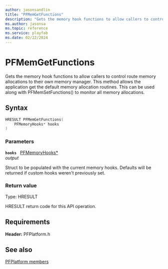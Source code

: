 ```yaml
---
author: jasonsandlin
title: "PFMemGetFunctions"
description: "Gets the memory hook functions to allow callers to control route memory allocations to their own memory manager. This method allows the application get the default memory allocation routines. This can be used along with PFMemSetFunctions() to monitor all memory allocations."
ms.author: jasonsa
ms.topic: reference
ms.service: playfab
ms.date: 02/22/2024
---
```


# PFMemGetFunctions  

Gets the memory hook functions to allow callers to control route memory allocations to their own memory manager. This method allows the application get the default memory allocation routines. This can be used along with PFMemSetFunctions() to monitor all memory allocations.  

## Syntax  
  
```cpp
HRESULT PFMemGetFunctions(  
    PFMemoryHooks* hooks  
)  
```  
  
### Parameters  
  
**`hooks`** &nbsp; [PFMemoryHooks*](../structs/pfmemoryhooks.md)  
*output*  
  
Struct to be populated with the current memory hooks. Defaults will be returned if custom hooks weren't previously set.  
  
  
### Return value
Type: HRESULT
  
HRESULT return code for this API operation.
  
  
## Requirements  
  
**Header:** PFPlatform.h
  
## See also  
[PFPlatform members](../pfplatform_members.md)  

  
  
